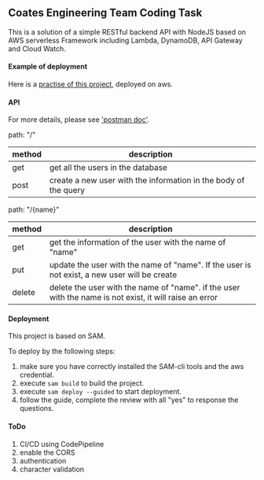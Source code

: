 ## Coates Engineering Team Coding Task

This is a solution of a simple RESTful backend API with NodeJS based on AWS serverless Framework including Lambda, DynamoDB, API Gateway and Cloud Watch.

#### Example of deployment

Here is a [practise of this project](https://q43x4l8ige.execute-api.ap-southeast-2.amazonaws.com/Prod/), deployed on aws.

#### API

For more details, please see ['postman doc'](./doc/CoatesTestAPI.json).

path: "/"

| method | description|
| ----|----|
| get | get all the users in the database|
| post | create a new user with the information in the body of the query|

path: "/{name}"

| method | description|
| ----|----|
| get | get the information of the user with the name of "name"|
| put | update the user with the name of "name". If the user is not exist, a new user will be create|
| delete | delete the user with the name of "name". if the user with the name is not exist, it will raise an error|

#### Deployment

This project is based on SAM.

To deploy by the following steps:

1. make sure you have correctly installed the SAM-cli tools and the aws credential.
2. execute ```sam build``` to build the project.
3. execute ```sam deploy --guided``` to start deployment.
4. follow the guide, complete the review with all "yes" to response the questions.

#### ToDo

1. CI/CD using CodePipeline
2. enable the CORS
3. authentication
4. character validation